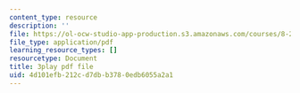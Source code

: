 ```yaml
---
content_type: resource
description: ''
file: https://ol-ocw-studio-app-production.s3.amazonaws.com/courses/8-286-the-early-universe-fall-2013/4d101efb212cd7dbb3780edb6055a2a1_4OinSH6sAUo.pdf
file_type: application/pdf
learning_resource_types: []
resourcetype: Document
title: 3play pdf file
uid: 4d101efb-212c-d7db-b378-0edb6055a2a1
---
```

